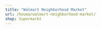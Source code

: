 ```yaml
---
title: "Walmart Neighborhood Market"
url: /houma/walmart-neighborhood-market/
shop: Supermarkt
---
```

